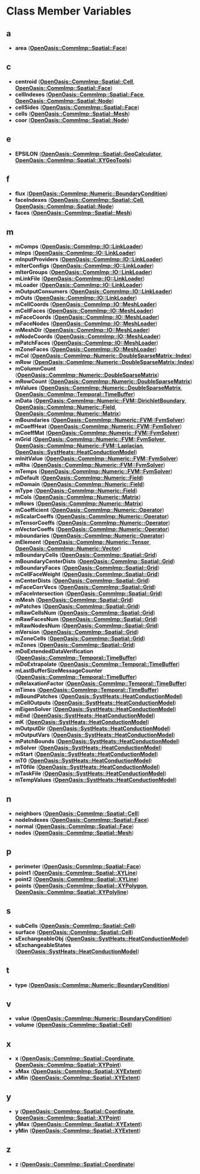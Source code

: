 
# Class Member Variables



## a

* **area** ([**OpenOasis::CommImp::Spatial::Face**](struct_open_oasis_1_1_comm_imp_1_1_spatial_1_1_face.md))


## c

* **centroid** ([**OpenOasis::CommImp::Spatial::Cell**](struct_open_oasis_1_1_comm_imp_1_1_spatial_1_1_cell.md), [**OpenOasis::CommImp::Spatial::Face**](struct_open_oasis_1_1_comm_imp_1_1_spatial_1_1_face.md))
* **cellIndexes** ([**OpenOasis::CommImp::Spatial::Face**](struct_open_oasis_1_1_comm_imp_1_1_spatial_1_1_face.md), [**OpenOasis::CommImp::Spatial::Node**](struct_open_oasis_1_1_comm_imp_1_1_spatial_1_1_node.md))
* **cellSides** ([**OpenOasis::CommImp::Spatial::Face**](struct_open_oasis_1_1_comm_imp_1_1_spatial_1_1_face.md))
* **cells** ([**OpenOasis::CommImp::Spatial::Mesh**](struct_open_oasis_1_1_comm_imp_1_1_spatial_1_1_mesh.md))
* **coor** ([**OpenOasis::CommImp::Spatial::Node**](struct_open_oasis_1_1_comm_imp_1_1_spatial_1_1_node.md))


## e

* **EPSILON** ([**OpenOasis::CommImp::Spatial::GeoCalculator**](class_open_oasis_1_1_comm_imp_1_1_spatial_1_1_geo_calculator.md), [**OpenOasis::CommImp::Spatial::XYGeoTools**](class_open_oasis_1_1_comm_imp_1_1_spatial_1_1_x_y_geo_tools.md))


## f

* **flux** ([**OpenOasis::CommImp::Numeric::BoundaryCondition**](struct_open_oasis_1_1_comm_imp_1_1_numeric_1_1_boundary_condition.md))
* **faceIndexes** ([**OpenOasis::CommImp::Spatial::Cell**](struct_open_oasis_1_1_comm_imp_1_1_spatial_1_1_cell.md), [**OpenOasis::CommImp::Spatial::Node**](struct_open_oasis_1_1_comm_imp_1_1_spatial_1_1_node.md))
* **faces** ([**OpenOasis::CommImp::Spatial::Mesh**](struct_open_oasis_1_1_comm_imp_1_1_spatial_1_1_mesh.md))


## m

* **mComps** ([**OpenOasis::CommImp::IO::LinkLoader**](class_open_oasis_1_1_comm_imp_1_1_i_o_1_1_link_loader.md))
* **mInps** ([**OpenOasis::CommImp::IO::LinkLoader**](class_open_oasis_1_1_comm_imp_1_1_i_o_1_1_link_loader.md))
* **mInputProviders** ([**OpenOasis::CommImp::IO::LinkLoader**](class_open_oasis_1_1_comm_imp_1_1_i_o_1_1_link_loader.md))
* **mIterConfigs** ([**OpenOasis::CommImp::IO::LinkLoader**](class_open_oasis_1_1_comm_imp_1_1_i_o_1_1_link_loader.md))
* **mIterGroups** ([**OpenOasis::CommImp::IO::LinkLoader**](class_open_oasis_1_1_comm_imp_1_1_i_o_1_1_link_loader.md))
* **mLinkFile** ([**OpenOasis::CommImp::IO::LinkLoader**](class_open_oasis_1_1_comm_imp_1_1_i_o_1_1_link_loader.md))
* **mLoader** ([**OpenOasis::CommImp::IO::LinkLoader**](class_open_oasis_1_1_comm_imp_1_1_i_o_1_1_link_loader.md))
* **mOutputConsumers** ([**OpenOasis::CommImp::IO::LinkLoader**](class_open_oasis_1_1_comm_imp_1_1_i_o_1_1_link_loader.md))
* **mOuts** ([**OpenOasis::CommImp::IO::LinkLoader**](class_open_oasis_1_1_comm_imp_1_1_i_o_1_1_link_loader.md))
* **mCellCoords** ([**OpenOasis::CommImp::IO::MeshLoader**](class_open_oasis_1_1_comm_imp_1_1_i_o_1_1_mesh_loader.md))
* **mCellFaces** ([**OpenOasis::CommImp::IO::MeshLoader**](class_open_oasis_1_1_comm_imp_1_1_i_o_1_1_mesh_loader.md))
* **mFaceCoords** ([**OpenOasis::CommImp::IO::MeshLoader**](class_open_oasis_1_1_comm_imp_1_1_i_o_1_1_mesh_loader.md))
* **mFaceNodes** ([**OpenOasis::CommImp::IO::MeshLoader**](class_open_oasis_1_1_comm_imp_1_1_i_o_1_1_mesh_loader.md))
* **mMeshDir** ([**OpenOasis::CommImp::IO::MeshLoader**](class_open_oasis_1_1_comm_imp_1_1_i_o_1_1_mesh_loader.md))
* **mNodeCoords** ([**OpenOasis::CommImp::IO::MeshLoader**](class_open_oasis_1_1_comm_imp_1_1_i_o_1_1_mesh_loader.md))
* **mPatchFaces** ([**OpenOasis::CommImp::IO::MeshLoader**](class_open_oasis_1_1_comm_imp_1_1_i_o_1_1_mesh_loader.md))
* **mZoneFaces** ([**OpenOasis::CommImp::IO::MeshLoader**](class_open_oasis_1_1_comm_imp_1_1_i_o_1_1_mesh_loader.md))
* **mCol** ([**OpenOasis::CommImp::Numeric::DoubleSparseMatrix::Index**](class_open_oasis_1_1_comm_imp_1_1_numeric_1_1_double_sparse_matrix_1_1_index.md))
* **mRow** ([**OpenOasis::CommImp::Numeric::DoubleSparseMatrix::Index**](class_open_oasis_1_1_comm_imp_1_1_numeric_1_1_double_sparse_matrix_1_1_index.md))
* **mColumnCount** ([**OpenOasis::CommImp::Numeric::DoubleSparseMatrix**](class_open_oasis_1_1_comm_imp_1_1_numeric_1_1_double_sparse_matrix.md))
* **mRowCount** ([**OpenOasis::CommImp::Numeric::DoubleSparseMatrix**](class_open_oasis_1_1_comm_imp_1_1_numeric_1_1_double_sparse_matrix.md))
* **mValues** ([**OpenOasis::CommImp::Numeric::DoubleSparseMatrix**](class_open_oasis_1_1_comm_imp_1_1_numeric_1_1_double_sparse_matrix.md), [**OpenOasis::CommImp::Temporal::TimeBuffer**](class_open_oasis_1_1_comm_imp_1_1_temporal_1_1_time_buffer.md))
* **mData** ([**OpenOasis::CommImp::Numeric::FVM::DirichletBoundary**](class_open_oasis_1_1_comm_imp_1_1_numeric_1_1_f_v_m_1_1_dirichlet_boundary.md), [**OpenOasis::CommImp::Numeric::Field**](class_open_oasis_1_1_comm_imp_1_1_numeric_1_1_field.md), [**OpenOasis::CommImp::Numeric::Matrix**](class_open_oasis_1_1_comm_imp_1_1_numeric_1_1_matrix.md))
* **mBoundaries** ([**OpenOasis::CommImp::Numeric::FVM::FvmSolver**](class_open_oasis_1_1_comm_imp_1_1_numeric_1_1_f_v_m_1_1_fvm_solver.md))
* **mCoeffHeat** ([**OpenOasis::CommImp::Numeric::FVM::FvmSolver**](class_open_oasis_1_1_comm_imp_1_1_numeric_1_1_f_v_m_1_1_fvm_solver.md))
* **mCoeffMat** ([**OpenOasis::CommImp::Numeric::FVM::FvmSolver**](class_open_oasis_1_1_comm_imp_1_1_numeric_1_1_f_v_m_1_1_fvm_solver.md))
* **mGrid** ([**OpenOasis::CommImp::Numeric::FVM::FvmSolver**](class_open_oasis_1_1_comm_imp_1_1_numeric_1_1_f_v_m_1_1_fvm_solver.md), [**OpenOasis::CommImp::Numeric::FVM::Laplacian**](class_open_oasis_1_1_comm_imp_1_1_numeric_1_1_f_v_m_1_1_laplacian.md), [**OpenOasis::SystHeats::HeatConductionModel**](class_open_oasis_1_1_syst_heats_1_1_heat_conduction_model.md))
* **mInitValue** ([**OpenOasis::CommImp::Numeric::FVM::FvmSolver**](class_open_oasis_1_1_comm_imp_1_1_numeric_1_1_f_v_m_1_1_fvm_solver.md))
* **mRhs** ([**OpenOasis::CommImp::Numeric::FVM::FvmSolver**](class_open_oasis_1_1_comm_imp_1_1_numeric_1_1_f_v_m_1_1_fvm_solver.md))
* **mTemps** ([**OpenOasis::CommImp::Numeric::FVM::FvmSolver**](class_open_oasis_1_1_comm_imp_1_1_numeric_1_1_f_v_m_1_1_fvm_solver.md))
* **mDefault** ([**OpenOasis::CommImp::Numeric::Field**](class_open_oasis_1_1_comm_imp_1_1_numeric_1_1_field.md))
* **mDomain** ([**OpenOasis::CommImp::Numeric::Field**](class_open_oasis_1_1_comm_imp_1_1_numeric_1_1_field.md))
* **mType** ([**OpenOasis::CommImp::Numeric::Field**](class_open_oasis_1_1_comm_imp_1_1_numeric_1_1_field.md))
* **mCols** ([**OpenOasis::CommImp::Numeric::Matrix**](class_open_oasis_1_1_comm_imp_1_1_numeric_1_1_matrix.md))
* **mRows** ([**OpenOasis::CommImp::Numeric::Matrix**](class_open_oasis_1_1_comm_imp_1_1_numeric_1_1_matrix.md))
* **mCoefficient** ([**OpenOasis::CommImp::Numeric::Operator**](class_open_oasis_1_1_comm_imp_1_1_numeric_1_1_operator.md))
* **mScalarCoeffs** ([**OpenOasis::CommImp::Numeric::Operator**](class_open_oasis_1_1_comm_imp_1_1_numeric_1_1_operator.md))
* **mTensorCoeffs** ([**OpenOasis::CommImp::Numeric::Operator**](class_open_oasis_1_1_comm_imp_1_1_numeric_1_1_operator.md))
* **mVectorCoeffs** ([**OpenOasis::CommImp::Numeric::Operator**](class_open_oasis_1_1_comm_imp_1_1_numeric_1_1_operator.md))
* **mboundaries** ([**OpenOasis::CommImp::Numeric::Operator**](class_open_oasis_1_1_comm_imp_1_1_numeric_1_1_operator.md))
* **mElement** ([**OpenOasis::CommImp::Numeric::Tensor**](class_open_oasis_1_1_comm_imp_1_1_numeric_1_1_tensor.md), [**OpenOasis::CommImp::Numeric::Vector**](class_open_oasis_1_1_comm_imp_1_1_numeric_1_1_vector.md))
* **mBoundaryCells** ([**OpenOasis::CommImp::Spatial::Grid**](class_open_oasis_1_1_comm_imp_1_1_spatial_1_1_grid.md))
* **mBoundaryCenterDists** ([**OpenOasis::CommImp::Spatial::Grid**](class_open_oasis_1_1_comm_imp_1_1_spatial_1_1_grid.md))
* **mBoundaryFaces** ([**OpenOasis::CommImp::Spatial::Grid**](class_open_oasis_1_1_comm_imp_1_1_spatial_1_1_grid.md))
* **mCellFaceWeight** ([**OpenOasis::CommImp::Spatial::Grid**](class_open_oasis_1_1_comm_imp_1_1_spatial_1_1_grid.md))
* **mCenterDists** ([**OpenOasis::CommImp::Spatial::Grid**](class_open_oasis_1_1_comm_imp_1_1_spatial_1_1_grid.md))
* **mFaceCorrVecs** ([**OpenOasis::CommImp::Spatial::Grid**](class_open_oasis_1_1_comm_imp_1_1_spatial_1_1_grid.md))
* **mFaceIntersection** ([**OpenOasis::CommImp::Spatial::Grid**](class_open_oasis_1_1_comm_imp_1_1_spatial_1_1_grid.md))
* **mMesh** ([**OpenOasis::CommImp::Spatial::Grid**](class_open_oasis_1_1_comm_imp_1_1_spatial_1_1_grid.md))
* **mPatches** ([**OpenOasis::CommImp::Spatial::Grid**](class_open_oasis_1_1_comm_imp_1_1_spatial_1_1_grid.md))
* **mRawCellsNum** ([**OpenOasis::CommImp::Spatial::Grid**](class_open_oasis_1_1_comm_imp_1_1_spatial_1_1_grid.md))
* **mRawFacesNum** ([**OpenOasis::CommImp::Spatial::Grid**](class_open_oasis_1_1_comm_imp_1_1_spatial_1_1_grid.md))
* **mRawNodesNum** ([**OpenOasis::CommImp::Spatial::Grid**](class_open_oasis_1_1_comm_imp_1_1_spatial_1_1_grid.md))
* **mVersion** ([**OpenOasis::CommImp::Spatial::Grid**](class_open_oasis_1_1_comm_imp_1_1_spatial_1_1_grid.md))
* **mZoneCells** ([**OpenOasis::CommImp::Spatial::Grid**](class_open_oasis_1_1_comm_imp_1_1_spatial_1_1_grid.md))
* **mZones** ([**OpenOasis::CommImp::Spatial::Grid**](class_open_oasis_1_1_comm_imp_1_1_spatial_1_1_grid.md))
* **mDoExtendedDataVerification** ([**OpenOasis::CommImp::Temporal::TimeBuffer**](class_open_oasis_1_1_comm_imp_1_1_temporal_1_1_time_buffer.md))
* **mDoExtrapolate** ([**OpenOasis::CommImp::Temporal::TimeBuffer**](class_open_oasis_1_1_comm_imp_1_1_temporal_1_1_time_buffer.md))
* **mLastBufferSizeMessageCounter** ([**OpenOasis::CommImp::Temporal::TimeBuffer**](class_open_oasis_1_1_comm_imp_1_1_temporal_1_1_time_buffer.md))
* **mRelaxationFactor** ([**OpenOasis::CommImp::Temporal::TimeBuffer**](class_open_oasis_1_1_comm_imp_1_1_temporal_1_1_time_buffer.md))
* **mTimes** ([**OpenOasis::CommImp::Temporal::TimeBuffer**](class_open_oasis_1_1_comm_imp_1_1_temporal_1_1_time_buffer.md))
* **mBoundPatches** ([**OpenOasis::SystHeats::HeatConductionModel**](class_open_oasis_1_1_syst_heats_1_1_heat_conduction_model.md))
* **mCellOutputs** ([**OpenOasis::SystHeats::HeatConductionModel**](class_open_oasis_1_1_syst_heats_1_1_heat_conduction_model.md))
* **mEigenSolver** ([**OpenOasis::SystHeats::HeatConductionModel**](class_open_oasis_1_1_syst_heats_1_1_heat_conduction_model.md))
* **mEnd** ([**OpenOasis::SystHeats::HeatConductionModel**](class_open_oasis_1_1_syst_heats_1_1_heat_conduction_model.md))
* **mK** ([**OpenOasis::SystHeats::HeatConductionModel**](class_open_oasis_1_1_syst_heats_1_1_heat_conduction_model.md))
* **mOutputDir** ([**OpenOasis::SystHeats::HeatConductionModel**](class_open_oasis_1_1_syst_heats_1_1_heat_conduction_model.md))
* **mOutputVars** ([**OpenOasis::SystHeats::HeatConductionModel**](class_open_oasis_1_1_syst_heats_1_1_heat_conduction_model.md))
* **mPatchBounds** ([**OpenOasis::SystHeats::HeatConductionModel**](class_open_oasis_1_1_syst_heats_1_1_heat_conduction_model.md))
* **mSolver** ([**OpenOasis::SystHeats::HeatConductionModel**](class_open_oasis_1_1_syst_heats_1_1_heat_conduction_model.md))
* **mStart** ([**OpenOasis::SystHeats::HeatConductionModel**](class_open_oasis_1_1_syst_heats_1_1_heat_conduction_model.md))
* **mT0** ([**OpenOasis::SystHeats::HeatConductionModel**](class_open_oasis_1_1_syst_heats_1_1_heat_conduction_model.md))
* **mT0file** ([**OpenOasis::SystHeats::HeatConductionModel**](class_open_oasis_1_1_syst_heats_1_1_heat_conduction_model.md))
* **mTaskFile** ([**OpenOasis::SystHeats::HeatConductionModel**](class_open_oasis_1_1_syst_heats_1_1_heat_conduction_model.md))
* **mTempValues** ([**OpenOasis::SystHeats::HeatConductionModel**](class_open_oasis_1_1_syst_heats_1_1_heat_conduction_model.md))


## n

* **neighbors** ([**OpenOasis::CommImp::Spatial::Cell**](struct_open_oasis_1_1_comm_imp_1_1_spatial_1_1_cell.md))
* **nodeIndexes** ([**OpenOasis::CommImp::Spatial::Face**](struct_open_oasis_1_1_comm_imp_1_1_spatial_1_1_face.md))
* **normal** ([**OpenOasis::CommImp::Spatial::Face**](struct_open_oasis_1_1_comm_imp_1_1_spatial_1_1_face.md))
* **nodes** ([**OpenOasis::CommImp::Spatial::Mesh**](struct_open_oasis_1_1_comm_imp_1_1_spatial_1_1_mesh.md))


## p

* **perimeter** ([**OpenOasis::CommImp::Spatial::Face**](struct_open_oasis_1_1_comm_imp_1_1_spatial_1_1_face.md))
* **point1** ([**OpenOasis::CommImp::Spatial::XYLine**](struct_open_oasis_1_1_comm_imp_1_1_spatial_1_1_x_y_line.md))
* **point2** ([**OpenOasis::CommImp::Spatial::XYLine**](struct_open_oasis_1_1_comm_imp_1_1_spatial_1_1_x_y_line.md))
* **points** ([**OpenOasis::CommImp::Spatial::XYPolygon**](struct_open_oasis_1_1_comm_imp_1_1_spatial_1_1_x_y_polygon.md), [**OpenOasis::CommImp::Spatial::XYPolyline**](struct_open_oasis_1_1_comm_imp_1_1_spatial_1_1_x_y_polyline.md))


## s

* **subCells** ([**OpenOasis::CommImp::Spatial::Cell**](struct_open_oasis_1_1_comm_imp_1_1_spatial_1_1_cell.md))
* **surface** ([**OpenOasis::CommImp::Spatial::Cell**](struct_open_oasis_1_1_comm_imp_1_1_spatial_1_1_cell.md))
* **sExchangeableObj** ([**OpenOasis::SystHeats::HeatConductionModel**](class_open_oasis_1_1_syst_heats_1_1_heat_conduction_model.md))
* **sExchangeableStates** ([**OpenOasis::SystHeats::HeatConductionModel**](class_open_oasis_1_1_syst_heats_1_1_heat_conduction_model.md))


## t

* **type** ([**OpenOasis::CommImp::Numeric::BoundaryCondition**](struct_open_oasis_1_1_comm_imp_1_1_numeric_1_1_boundary_condition.md))


## v

* **value** ([**OpenOasis::CommImp::Numeric::BoundaryCondition**](struct_open_oasis_1_1_comm_imp_1_1_numeric_1_1_boundary_condition.md))
* **volume** ([**OpenOasis::CommImp::Spatial::Cell**](struct_open_oasis_1_1_comm_imp_1_1_spatial_1_1_cell.md))


## x

* **x** ([**OpenOasis::CommImp::Spatial::Coordinate**](struct_open_oasis_1_1_comm_imp_1_1_spatial_1_1_coordinate.md), [**OpenOasis::CommImp::Spatial::XYPoint**](struct_open_oasis_1_1_comm_imp_1_1_spatial_1_1_x_y_point.md))
* **xMax** ([**OpenOasis::CommImp::Spatial::XYExtent**](struct_open_oasis_1_1_comm_imp_1_1_spatial_1_1_x_y_extent.md))
* **xMin** ([**OpenOasis::CommImp::Spatial::XYExtent**](struct_open_oasis_1_1_comm_imp_1_1_spatial_1_1_x_y_extent.md))


## y

* **y** ([**OpenOasis::CommImp::Spatial::Coordinate**](struct_open_oasis_1_1_comm_imp_1_1_spatial_1_1_coordinate.md), [**OpenOasis::CommImp::Spatial::XYPoint**](struct_open_oasis_1_1_comm_imp_1_1_spatial_1_1_x_y_point.md))
* **yMax** ([**OpenOasis::CommImp::Spatial::XYExtent**](struct_open_oasis_1_1_comm_imp_1_1_spatial_1_1_x_y_extent.md))
* **yMin** ([**OpenOasis::CommImp::Spatial::XYExtent**](struct_open_oasis_1_1_comm_imp_1_1_spatial_1_1_x_y_extent.md))


## z

* **z** ([**OpenOasis::CommImp::Spatial::Coordinate**](struct_open_oasis_1_1_comm_imp_1_1_spatial_1_1_coordinate.md))




